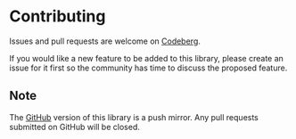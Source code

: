 # Contributing

Issues and pull requests are welcome
on [Codeberg](https://codeberg.org/algjs/isbn).

If you would like a new feature to be added to this library, please create an
issue for it first so the community has time to discuss the proposed feature.

## Note

The [GitHub](https://github.com/alg-js/isbn) version of this library is a push
mirror. Any pull requests submitted on GitHub will be closed.
